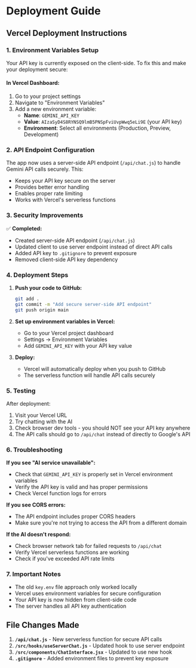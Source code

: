 # Deployment Guide

## Vercel Deployment Instructions

### 1. Environment Variables Setup

Your API key is currently exposed on the client-side. To fix this and make your deployment secure:

#### In Vercel Dashboard:
1. Go to your project settings
2. Navigate to "Environment Variables"
3. Add a new environment variable:
   - **Name**: `GEMINI_API_KEY` 
   - **Value**: `AIzaSyD4S8RYNSQ9lmB5PNSpFviUvpWwq5eLi9E` (your API key)
   - **Environment**: Select all environments (Production, Preview, Development)

### 2. API Endpoint Configuration

The app now uses a server-side API endpoint (`/api/chat.js`) to handle Gemini API calls securely. This:
- Keeps your API key secure on the server
- Provides better error handling  
- Enables proper rate limiting
- Works with Vercel's serverless functions

### 3. Security Improvements

✅ **Completed:**
- Created server-side API endpoint (`/api/chat.js`)
- Updated client to use server endpoint instead of direct API calls
- Added API key to `.gitignore` to prevent exposure
- Removed client-side API key dependency

### 4. Deployment Steps

1. **Push your code to GitHub:**
   ```bash
   git add .
   git commit -m "Add secure server-side API endpoint"
   git push origin main
   ```

2. **Set up environment variables in Vercel:**
   - Go to your Vercel project dashboard
   - Settings → Environment Variables
   - Add `GEMINI_API_KEY` with your API key value

3. **Deploy:**
   - Vercel will automatically deploy when you push to GitHub
   - The serverless function will handle API calls securely

### 5. Testing

After deployment:
1. Visit your Vercel URL
2. Try chatting with the AI
3. Check browser dev tools - you should NOT see your API key anywhere
4. The API calls should go to `/api/chat` instead of directly to Google's API

### 6. Troubleshooting

**If you see "AI service unavailable":**
- Check that `GEMINI_API_KEY` is properly set in Vercel environment variables
- Verify the API key is valid and has proper permissions
- Check Vercel function logs for errors

**If you see CORS errors:**
- The API endpoint includes proper CORS headers
- Make sure you're not trying to access the API from a different domain

**If the AI doesn't respond:**
- Check browser network tab for failed requests to `/api/chat`
- Verify Vercel serverless functions are working
- Check if you've exceeded API rate limits

### 7. Important Notes

- The old `key.env` file approach only worked locally
- Vercel uses environment variables for secure configuration  
- Your API key is now hidden from client-side code
- The server handles all API key authentication

## File Changes Made

1. **`/api/chat.js`** - New serverless function for secure API calls
2. **`/src/hooks/useServerChat.js`** - Updated hook to use server endpoint  
3. **`/src/components/ChatInterface.jsx`** - Updated to use new hook
4. **`.gitignore`** - Added environment files to prevent key exposure